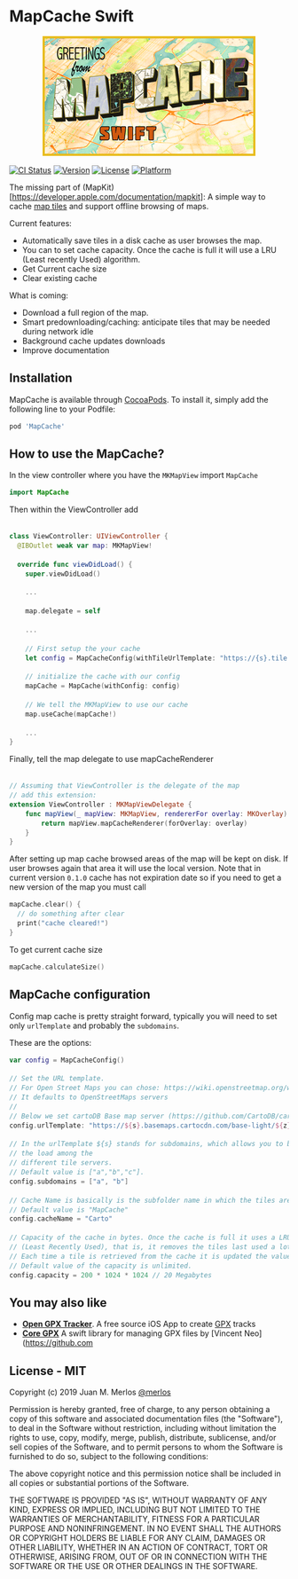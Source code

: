 # MapCache Swift

<p><div style="text-align:center"><img src="./images/MapCache.png"></div>
</p>

[![CI Status](https://travis-ci.com/merlos/MapCache.svg?branch=master)](https://travis-ci.org/merlos/MapCache)
[![Version](https://img.shields.io/cocoapods/v/MapCache.svg?style=flat)](https://cocoapods.org/pods/MapCache)
[![License](https://img.shields.io/cocoapods/l/MapCache.svg?style=flat)](https://cocoapods.org/pods/MapCache)
[![Platform](https://img.shields.io/cocoapods/p/MapCache.svg?style=flat)](https://cocoapods.org/pods/MapCache)

The missing part of (MapKit)[https://developer.apple.com/documentation/mapkit]: A simple way to cache [map tiles](https://en.wikipedia.org/wiki/Tiled_web_map) and support offline browsing of maps.

Current features: 
* Automatically save tiles in a disk cache as user browses the map.
* You can to set cache capacity. Once the cache is full it will use a LRU (Least recently Used) algorithm.
* Get Current cache size
* Clear existing cache

What is coming:
 * Download a full region of the map. 
 * Smart predownloading/caching: anticipate tiles that may be needed during network idle
 * Background cache updates downloads
 * Improve documentation

## Installation

MapCache is available through [CocoaPods](https://cocoapods.org). To install
it, simply add the following line to your Podfile:

```ruby
pod 'MapCache'
```
## How to use the MapCache?

In the view controller where you have the `MKMapView` import `MapCache`

```swift
import MapCache
```

Then within the ViewController add

```swift

class ViewController: UIViewController {
  @IBOutlet weak var map: MKMapView!

  override func viewDidLoad() {
    super.viewDidLoad()

    ...

    map.delegate = self

    ...

    // First setup the your cache
    let config = MapCacheConfig(withTileUrlTemplate: "https://{s}.tile.openstreetmap.org/{z}/{x}/{y}.png")

    // initialize the cache with our config
    mapCache = MapCache(withConfig: config)

    // We tell the MKMapView to use our cache
    map.useCache(mapCache!)

    ...
}
```

Finally, tell the map delegate to use mapCacheRenderer

```swift

// Assuming that ViewController is the delegate of the map
// add this extension:
extension ViewController : MKMapViewDelegate {
    func mapView(_ mapView: MKMapView, rendererFor overlay: MKOverlay) -> MKOverlayRenderer {
        return mapView.mapCacheRenderer(forOverlay: overlay)
    }
}

```
After setting up map cache browsed areas of the map will be kept on disk. If user browses again that area it will use the local version.
Note that in current version `0.1.0` cache has not expiration date so if you need to get a new version of the map you must call

```swift
mapCache.clear() {
  // do something after clear
  print("cache cleared!")
}
```

To get current cache size

```swift
mapCache.calculateSize()
``` 

## MapCache configuration
Config map cache is pretty straight forward, typically you will need to set only `urlTemplate` and probably the `subdomains`. 

These are the options:

```swift
var config = MapCacheConfig()

// Set the URL template. 
// For Open Street Maps you can chose: https://wiki.openstreetmap.org/wiki/Tile_servers
// It defaults to OpenStreetMaps servers 
//
// Below we set cartoDB Base map server (https://github.com/CartoDB/cartodb/wiki/BaseMaps-available)
config.urlTemplate: "https://${s}.basemaps.cartocdn.com/base-light/${z}/${x}/${y}.png"

// In the urlTemplate ${s} stands for subdomains, which allows you to balance 
// the load among the
// different tile servers.
// Default value is ["a","b","c"].
config.subdomains = ["a", "b"] 

// Cache Name is basically is the subfolder name in which the tiles are store.
// Default value is "MapCache"
config.cacheName = "Carto" 

// Capacity of the cache in bytes. Once the cache is full it uses a LRU algorithm 
// (Least Recently Used), that is, it removes the tiles last used a lot of time ago. 
// Each time a tile is retrieved from the cache it is updated the value of last time used.
// Default value of the capacity is unlimited.
config.capacity = 200 * 1024 * 1024 // 20 Megabytes


```

## You may also like

* **[Open GPX Tracker](https://github.com/merlos/iOS-Open-GPX-Tracker)**. A free source iOS App to create [GPX](https://en.wikipedia.org/wiki/GPS_Exchange_Format) tracks
* **[Core GPX](https://github.com/vincentneo/CoreGPX)** A swift library for managing GPX files by [Vincent Neo](https://github.com

## License - MIT

Copyright (c) 2019 Juan M. Merlos [@merlos](http://twitter.com/merlos)

Permission is hereby granted, free of charge, to any person obtaining a copy
of this software and associated documentation files (the "Software"), to deal
in the Software without restriction, including without limitation the rights
to use, copy, modify, merge, publish, distribute, sublicense, and/or sell
copies of the Software, and to permit persons to whom the Software is
furnished to do so, subject to the following conditions:

The above copyright notice and this permission notice shall be included in
all copies or substantial portions of the Software.

THE SOFTWARE IS PROVIDED "AS IS", WITHOUT WARRANTY OF ANY KIND, EXPRESS OR
IMPLIED, INCLUDING BUT NOT LIMITED TO THE WARRANTIES OF MERCHANTABILITY,
FITNESS FOR A PARTICULAR PURPOSE AND NONINFRINGEMENT. IN NO EVENT SHALL THE
AUTHORS OR COPYRIGHT HOLDERS BE LIABLE FOR ANY CLAIM, DAMAGES OR OTHER
LIABILITY, WHETHER IN AN ACTION OF CONTRACT, TORT OR OTHERWISE, ARISING FROM,
OUT OF OR IN CONNECTION WITH THE SOFTWARE OR THE USE OR OTHER DEALINGS IN
THE SOFTWARE.
